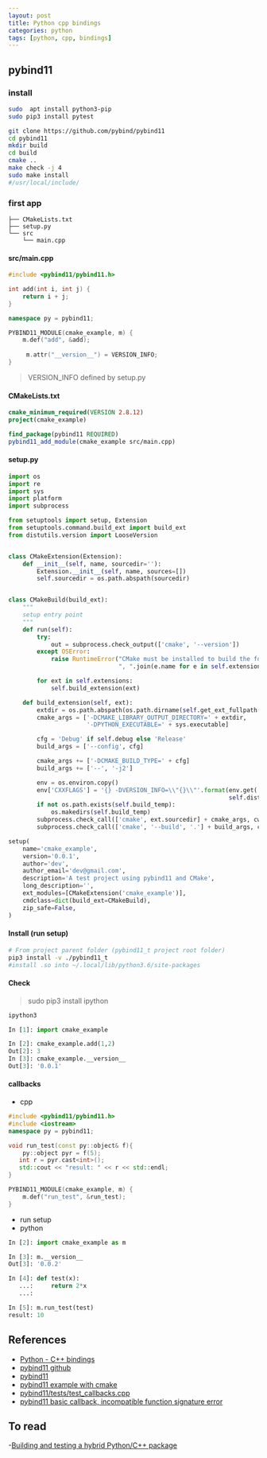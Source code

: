 ```yaml
---
layout: post
title: Python cpp bindings
categories: python
tags: [python, cpp, bindings]
---
```


## pybind11
### install
```bash
sudo  apt install python3-pip
sudo pip3 install pytest
```
```bash
git clone https://github.com/pybind/pybind11
cd pybind11
mkdir build
cd build
cmake ..
make check -j 4
sudo make install 
#/usr/local/include/
```

### first app
```
├── CMakeLists.txt
├── setup.py
└── src
    └── main.cpp
```
#### src/main.cpp
```cpp
#include <pybind11/pybind11.h>

int add(int i, int j) {
    return i + j;
}

namespace py = pybind11;

PYBIND11_MODULE(cmake_example, m) {
    m.def("add", &add);
    
     m.attr("__version__") = VERSION_INFO;
}
```
> VERSION_INFO defined by setup.py
#### CMakeLists.txt
```cmake
cmake_minimum_required(VERSION 2.8.12)
project(cmake_example)

find_package(pybind11 REQUIRED)
pybind11_add_module(cmake_example src/main.cpp)
```

#### setup.py
```python
import os
import re
import sys
import platform
import subprocess

from setuptools import setup, Extension
from setuptools.command.build_ext import build_ext
from distutils.version import LooseVersion


class CMakeExtension(Extension):
    def __init__(self, name, sourcedir=''):
        Extension.__init__(self, name, sources=[])
        self.sourcedir = os.path.abspath(sourcedir)


class CMakeBuild(build_ext):
    """
    setup entry point
    """
    def run(self):
        try:
            out = subprocess.check_output(['cmake', '--version'])
        except OSError:
            raise RuntimeError("CMake must be installed to build the following extensions: " +
                               ", ".join(e.name for e in self.extensions))

        for ext in self.extensions:
            self.build_extension(ext)

    def build_extension(self, ext):
        extdir = os.path.abspath(os.path.dirname(self.get_ext_fullpath(ext.name)))
        cmake_args = ['-DCMAKE_LIBRARY_OUTPUT_DIRECTORY=' + extdir,
                      '-DPYTHON_EXECUTABLE=' + sys.executable]

        cfg = 'Debug' if self.debug else 'Release'
        build_args = ['--config', cfg]

        cmake_args += ['-DCMAKE_BUILD_TYPE=' + cfg]
        build_args += ['--', '-j2']

        env = os.environ.copy()
        env['CXXFLAGS'] = '{} -DVERSION_INFO=\\"{}\\"'.format(env.get('CXXFLAGS', ''),
                                                              self.distribution.get_version())
        if not os.path.exists(self.build_temp):
            os.makedirs(self.build_temp)
        subprocess.check_call(['cmake', ext.sourcedir] + cmake_args, cwd=self.build_temp, env=env)
        subprocess.check_call(['cmake', '--build', '.'] + build_args, cwd=self.build_temp)

setup(
    name='cmake_example',
    version='0.0.1',
    author='dev',
    author_email='dev@gmail.com',
    description='A test project using pybind11 and CMake',
    long_description='',
    ext_modules=[CMakeExtension('cmake_example')],
    cmdclass=dict(build_ext=CMakeBuild),
    zip_safe=False,
)

```
#### Install (run setup)

```bash
# From project parent folder (pybind11_t project root folder)
pip3 install -v ./pybind11_t
#install .so into ~/.local/lib/python3.6/site-packages
```

#### Check 
> sudo pip3 install ipython

```bash
ipython3
```
```python
In [1]: import cmake_example                                                                                          

In [2]: cmake_example.add(1,2)                                                                                        
Out[2]: 3
In [3]: cmake_example.__version__                                                                                     
Out[3]: '0.0.1'
```


#### callbacks
- cpp
```cpp
#include <pybind11/pybind11.h>
#include <iostream>
namespace py = pybind11;

void run_test(const py::object& f){
    py::object pyr = f(5);
   int r = pyr.cast<int>();
   std::cout << "result: " << r << std::endl;
}

PYBIND11_MODULE(cmake_example, m) {
    m.def("run_test", &run_test);
}
```
- run setup 
- python
```python
In [2]: import cmake_example as m                                                                                     

In [3]: m.__version__                                                                                                 
Out[3]: '0.0.2'

In [4]: def test(x): 
   ...:     return 2*x 
   ...:                                                                                                               

In [5]: m.run_test(test)                                                                                              
result: 10

```
## References
- [Python - C++ bindings](https://www.hardikp.com/2017/12/30/python-cpp/)
- [pybind11 github](https://github.com/pybind/pybind11)
- [pybind11](https://pybind11.readthedocs.io/en/latest/basics.html)
- [pybind11 example with cmake](https://github.com/pybind/cmake_example)
- [pybind11/tests/test_callbacks.cpp](https://github.com/pybind/pybind11/blob/master/tests/test_callbacks.cpp)
- [pybind11 basic callback, incompatible function signature error](https://stackoverflow.com/questions/47474961/pybind11-basic-callback-incompatible-function-signature-error)
## To read
-[Building and testing a hybrid Python/C++ package](http://www.benjack.io/2017/06/12/python-cpp-tests.html)


